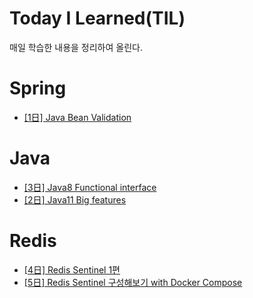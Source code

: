 # Today I Learned(TIL)
매일 학습한 내용을 정리하여 올린다.
# Spring
- [[1日] Java Bean Validation](https://github.com/leeyh0928/TIL/blob/master/Spring/20200427-java-bean-validation.md)
# Java
- [[3日] Java8 Functional interface](https://github.com/leeyh0928/TIL/blob/master/Java/20200429-functional-interface-in-java8.md)
- [[2日] Java11 Big features](https://github.com/leeyh0928/TIL/blob/master/Java/20200428-java11-big-features.md)
# Redis
- [[4日] Redis Sentinel 1편](https://github.com/leeyh0928/TIL/blob/master/Redis/20200504-redis-sentinel.md)
- [[5日] Redis Sentinel 구성해보기 with Docker Compose](https://github.com/leeyh0928/TIL/blob/master/Redis/20200507-docker-redis-sentinel.md)